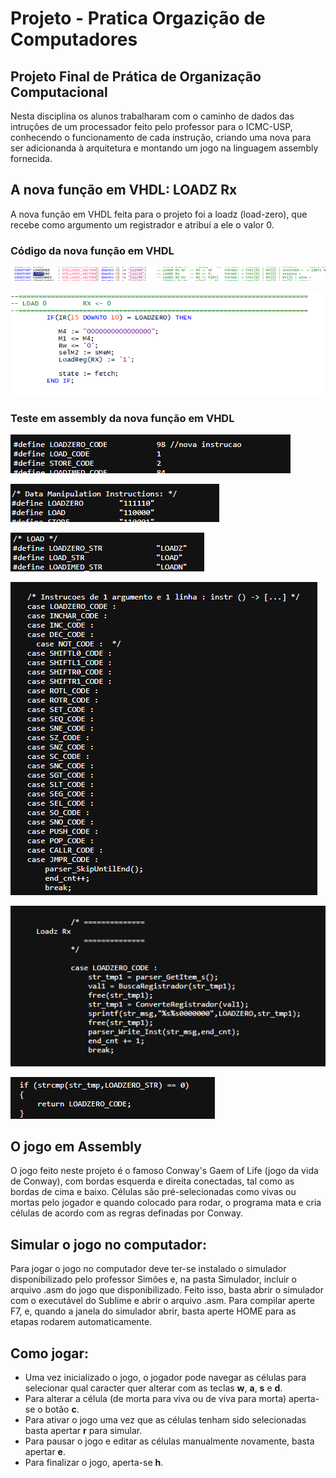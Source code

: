 # Projeto - Pratica Orgazição de Computadores
## Projeto Final de Prática de Organização Computacional

Nesta disciplina os alunos trabalharam com o caminho de dados das intruções de um processador feito pelo professor para o ICMC-USP, conhecendo o funcionamento de cada instrução, criando uma nova para ser adicionanda à arquitetura e montando um jogo na linguagem assembly fornecida.

## A nova função em VHDL:	LOADZ Rx

A nova função em VHDL feita para o projeto foi a loadz (load-zero), que recebe como argumento um registrador e atribuí a ele o valor 0.

### Código da nova função em VHDL
![alt text](https://github.com/884kaito/Projeto-PratOrgComp/blob/main/Imagens/quartus1.png)

![alt text](https://github.com/884kaito/Projeto-PratOrgComp/blob/main/Imagens/quartus2.png)

### Teste em assembly da nova função em VHDL

![alt text](https://github.com/884kaito/Projeto-PratOrgComp/blob/main/Imagens/def1.png)

![alt text](https://github.com/884kaito/Projeto-PratOrgComp/blob/main/Imagens/def2.png)

![alt text](https://github.com/884kaito/Projeto-PratOrgComp/blob/main/Imagens/def3.png)

![alt text](https://github.com/884kaito/Projeto-PratOrgComp/blob/main/Imagens/montador1.png)

![alt text](https://github.com/884kaito/Projeto-PratOrgComp/blob/main/Imagens/montador2.png)

![alt text](https://github.com/884kaito/Projeto-PratOrgComp/blob/main/Imagens/montador3.png)


## O jogo em Assembly

O jogo feito neste projeto é o famoso Conway's Gaem of Life (jogo da vida de Conway), com bordas esquerda e direita conectadas, tal como as bordas de cima e baixo. Células são pré-selecionadas como vivas ou mortas pelo jogador e quando colocado para rodar, o programa mata e cria células de acordo com as regras definadas por Conway.


## Simular o jogo no computador:

Para jogar o jogo no computador deve ter-se instalado o simulador disponibilizado pelo professor Simões e, na pasta Simulador, incluir o arquivo .asm do jogo que disponibilizado. Feito isso, basta abrir o simulador com o executável do Sublime e abrir o arquivo .asm. Para compilar aperte F7, e, quando a janela do simulador abrir, basta aperte HOME para as etapas rodarem automaticamente.

## Como jogar:

- Uma vez inicializado o jogo, o jogador pode navegar as células para selecionar qual caracter quer alterar com as teclas **w**, **a**, **s** e **d**.
- Para alterar a célula (de morta para viva ou de viva para morta) aperta-se o botão **c**.
- Para ativar o jogo uma vez que as células tenham sido selecionadas basta apertar **r** para simular.
- Para pausar o jogo e editar as células manualmente novamente, basta apertar **e**.
- Para finalizar o jogo, aperta-se **h**.
